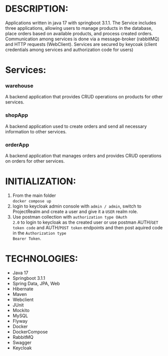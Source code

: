 # DESCRIPTION:
Applications written in java 17 with springboot 3.1.1. 
The Service includes three applications, allowing users to manage products in the database, place orders based on available products, and process created orders. <br> 
Communication among services is done via a message-broker (rabbitMQ) and HTTP requests (WebClient). Services are secured by keycoak (client credentials among services and authorization code for users)

# Services:
 ### warehouse 
 A backend application that provides CRUD operations on products for other services.
 ### shopApp
 A backend application used to create orders and send all necessary information to other services.
 ### orderApp
 A backend application that manages orders and provides CRUD operations on orders for other services.

# INITIALIZATION:
  1. From the main folder <br>
  <code>docker compose up</code>
  2. login to keycloak admin console with <code>admin / admin</code>, switch to ProjectRealm and create a user and give it a <code>USER</code> realm role.
  3. Use postman collection with <code>authorization type OAuth 2.0</code> to login to keycloak as the created user or use postman AUTH/<code>GET token code</code> and AUTH/<code>POST token</code> endpoints and then post aquired code in the <code>Authorization type Bearer Token</code>.

# TECHNOLOGIES:
- Java 17
- Springboot 3.1.1
- Spring Data, JPA, Web
- Hibernate
- Maven
- Webclient
- JUnit
- Mockito
- MySQL
- Flyway
- Docker
- DockerCompose
- RabbitMQ
- Swagger
- Keycloak
